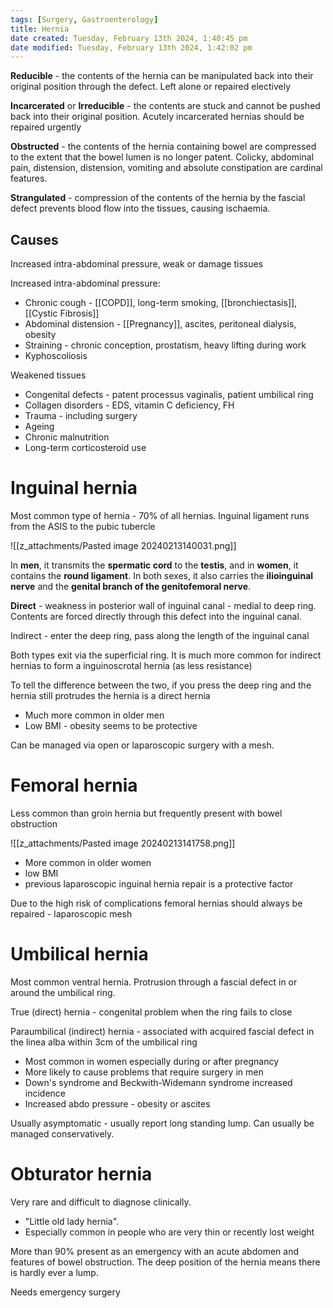 ```yaml
---
tags: [Surgery, Gastroenterology]
title: Hernia
date created: Tuesday, February 13th 2024, 1:40:45 pm
date modified: Tuesday, February 13th 2024, 1:42:02 pm
---
```


**Reducible** - the contents of the hernia can be manipulated back into their original position through the defect. Left alone or repaired electively 

**Incarcerated** or **Irreducible** - the contents are stuck and cannot be pushed back into their original position. Acutely incarcerated hernias should be repaired urgently

**Obstructed** - the contents of the hernia containing bowel are compressed to the extent that the bowel lumen is no longer patent. Colicky, abdominal pain, distension, distension, vomiting and absolute constipation are cardinal features. 

**Strangulated** - compression of the contents of the hernia by the fascial defect prevents blood flow into the tissues, causing ischaemia. 


## Causes

Increased intra-abdominal pressure, weak or damage tissues

Increased intra-abdominal pressure:
- Chronic cough - [[COPD]], long-term smoking, [[bronchiectasis]], [[Cystic Fibrosis]]
- Abdominal distension - [[Pregnancy]], ascites, peritoneal dialysis, obesity
- Straining - chronic conception, prostatism, heavy lifting during work
- Kyphoscoliosis

Weakened tissues
- Congenital defects - patent processus vaginalis, patient umbilical ring
- Collagen disorders - EDS, vitamin C deficiency, FH
- Trauma - including surgery
- Ageing 
- Chronic malnutrition
- Long-term corticosteroid use

# Inguinal hernia

Most common type of hernia - 70% of all hernias. Inguinal ligament runs from the ASIS to the pubic tubercle 

![[z_attachments/Pasted image 20240213140031.png]]

In **men**, it transmits the **spermatic cord** to the **testis**, and in **women**, it contains the **round ligament**. In both sexes, it also carries the **ilioinguinal nerve** and the **genital branch of the genitofemoral nerve**.

**Direct** - weakness in posterior wall of inguinal canal - medial to deep ring. Contents are forced directly through this defect into the inguinal canal. 

Indirect - enter the deep ring, pass along the length of the inguinal canal 

Both types exit via the superficial ring. It is much more common for indirect hernias to form a inguinoscrotal hernia (as less resistance)

To tell the difference between the two, if you press the deep ring and the hernia still protrudes the hernia is a direct hernia

- Much more common in older men
- Low BMI - obesity seems to be protective

Can be managed via open or laparoscopic surgery with a mesh. 

# Femoral hernia

Less common than groin hernia but frequently present with bowel obstruction

![[z_attachments/Pasted image 20240213141758.png]]

- More common in older women
- low BMI
- previous laparoscopic inguinal hernia repair is a protective factor

Due to the high risk of complications femoral hernias should always be repaired - laparoscopic mesh 


# Umbilical hernia

Most common ventral hernia. Protrusion through a fascial defect in or around the umbilical ring.

True (direct) hernia - congenital problem when the ring fails to close 

Paraumbilical (indirect) hernia - associated with acquired fascial defect in the linea alba within 3cm of the umbilical ring 

- Most common in women especially during or after pregnancy 
- More likely to cause problems that require surgery in men
- Down's syndrome and Beckwith-Widemann syndrome increased incidence 
- Increased abdo pressure - obesity or ascites

Usually asymptomatic - usually report long standing lump. Can usually be managed conservatively. 

# Obturator hernia

Very rare and difficult to diagnose clinically. 
- "Little old lady hernia".
- Especially common in people who are very thin or recently lost weight

More than 90% present as an emergency with an acute abdomen and features of bowel obstruction. The deep position of the hernia means there is hardly ever a lump.

Needs emergency surgery 